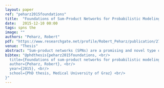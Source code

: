 ```yaml
---
layout: paper
ref: "peharz2015foundations"
title:  "Foundations of Sum-Product Networks for Probabilistic Modeling"
date:   2015-12-10 00:00
tags: spns the
image: ""
authors: "Peharz, Robert"
pdf: "https://www.researchgate.net/profile/Robert_Peharz/publication/273000973_Foundations_of_Sum-Product_Networks_for_Probabilistic_Modeling/links/54f49ff00cf2f28c1362088b.pdf"
venue: "Thesis"
abstract: "Sum-product networks (SPNs) are a promising and novel type of probabilistic model, which has been receiving significant attention in recent years. There are, however, several open questions regarding the foundations of SPNs and also some misconceptions in literature. In this thesis we provide new theoretical insights and aim to establish a more coherent picture of the principles of SPNs. As a first main contribution we show that, without loss of generality, SPN parameters can be assumed to be locally normalized, i.e. normalized for each individual sum node. Furthermore, we provide an algorithm which transforms unnormalized SPN-weights into locally normalized weights, without changing the represented distribution. Our second main contribution is concerned with the two notions of consistency and decompos- ability. Consistency, together with completeness, is required to enable efficient inference in SPNs over random variables with finitely many states. Instead of consistency, usually the conceptually easier and stronger condition of decomposability is used. As our second main contribution we show that consistent SPNs can not represent distributions exponentially more compactly than decomposable SPNs. Furthermore, we point out that consistent SPNs are not amenable for Darwiche’s differential approach to inference. SPNs were originally defined over random variables with finitely many states, but can be easily generalized to SPNs over random variables with infinitely many states. As a third main contribution, we formally derive two inference mechanisms for generalized SPNs, which so far have been derived only for finite-state SPNs. These two inference scenarios are marginalization and the so-called evaluation of modified evidence. Our fourth main contribution is to make the latent variable interpretation of sum nodes in SPNs more precise. We point out a weak point about this interpretation in literature and propose a remedy for it. Furthermore, using the latent variable interpretation, we concretize the inference task of finding the most probable explanation (MPE) in the corresponding latent variable model. We show that the MPE inference algorithm proposed in literature suffers from a phenomenon which we call low-depth bias. We propose a corrected algorithm and show that it indeed delivers an MPE solution. While an MPE solution can be efficiently found in the augmented latent variable model, we show that MPE inference in SPNs is generally NP-hard. As another contribution, we point out that the EM algorithm for SPN-weights presented in literature is incorrect, and propose a corrected version. Furthermore, we discuss some learning approaches for SPNs and a rather powerful sub-class of SPNs, called selective SPNs, for which maximum-likelihood parameters can be found in closed form."
bibtex: "@phdthesis{peharz2015foundations, <br/>
  title={Foundations of sum-product networks for probabilistic modeling}, <br/>
  author={Peharz, Robert}, <br/>
  year={2015}, <br/>
  school={PhD thesis, Medical University of Graz} <br/>
}"
---
```

